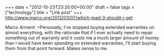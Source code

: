 +++
date = "2012-10-23T23:20:00+00:00"
draft = false
tags = ["technology"]
title = "Link post"
+++
http://www.marco.org/2012/03/07/which-ipad-3-should-i-get

Marco Arment: >Personally, I’ve stopped buying extended warranties on almost everything, with the rationale that if I ever actually need to repair something out of warranty and it costs me a much larger amount of money than I would have been spending on extended warranties, I’ll start buying them from that point forward. Makes sense to me.
